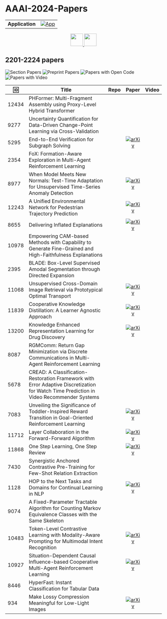# AAAI-2024-Papers

<table>
    <tr>
        <td><strong>Application</strong></td>
        <td>
            <a href="https://huggingface.co/spaces/DmitryRyumin/NewEraAI-Papers" style="float:left;">
                <img src="https://img.shields.io/badge/🤗-NewEraAI--Papers-FFD21F.svg" alt="App" />
            </a>
        </td>
    </tr>
</table>

<div align="center">
    <a href="https://github.com/DmitryRyumin/AAAI-2024-Papers/blob/main/sections/2024/main/2001_2200.md">
        <img src="https://cdn.jsdelivr.net/gh/DmitryRyumin/NewEraAI-Papers@main/images/left.svg" width="40" alt="" />
    </a>
    <a href="https://github.com/DmitryRyumin/AAAI-2024-Papers/">
        <img src="https://cdn.jsdelivr.net/gh/DmitryRyumin/NewEraAI-Papers@main/images/home.svg" width="40" alt="" />
    </a>
</div>

## 2201-2224 papers

![Section Papers](https://img.shields.io/badge/Section%20Papers-soon-42BA16) ![Preprint Papers](https://img.shields.io/badge/Preprint%20Papers-soon-b31b1b) ![Papers with Open Code](https://img.shields.io/badge/Papers%20with%20Open%20Code-soon-1D7FBF) ![Papers with Video](https://img.shields.io/badge/Papers%20with%20Video-soon-FF0000)

| :id: | **Title** | **Repo** | **Paper** | **Video** |
|------|-----------|:--------:|:---------:|:---------:|
| 12434 | PHFormer: Multi-Fragment Assembly using Proxy-Level Hybrid Transformer |  |  |  |
| 9277 | Uncertainty Quantification for Data-Driven Change-Point Learning via Cross-Validation |  |  |  |
| 5295 | End-to-End Verification for Subgraph Solving |  | [![arXiv](https://img.shields.io/badge/arXiv-2212.01060-b31b1b.svg)](https://arxiv.org/abs/2212.01060) |  |
| 2354 | FoX: Formation-Aware Exploration in Multi-Agent Reinforcement Learning |  |  |  |
| 8977 | When Model Meets New Normals: Test-Time Adaptation for Unsupervised Time-Series Anomaly Detection |  | [![arXiv](https://img.shields.io/badge/arXiv-2312.11976-b31b1b.svg)](https://arxiv.org/abs/2312.11976) |  |
| 12243 | A Unified Environmental Network for Pedestrian Trajectory Prediction |  | [![arXiv](https://img.shields.io/badge/arXiv-1906.01797-b31b1b.svg)](https://arxiv.org/abs/1906.01797) |  |
| 8655 | Delivering Inflated Explanations |  | [![arXiv](https://img.shields.io/badge/arXiv-2306.15272-b31b1b.svg)](https://arxiv.org/abs/2306.15272) |  |
| 10978 | Empowering CAM-based Methods with Capability to Generate Fine-Grained and High-Faithfulness Explanations |  |  |  |
| 2395 | BLADE: Box-Level Supervised Amodal Segmentation through Directed Expansion |  |  |  |
| 11068 | Unsupervised Cross-Domain Image Retrieval via Prototypical Optimal Transport |  | [![arXiv](https://img.shields.io/badge/arXiv-2310.19087-b31b1b.svg)](https://arxiv.org/abs/2310.19087) |  |
| 11839 | Cooperative Knowledge Distillation: A Learner Agnostic Approach |  | [![arXiv](https://img.shields.io/badge/arXiv-2207.12346-b31b1b.svg)](https://arxiv.org/abs/2207.12346) |  |
| 13200 | Knowledge Enhanced Representation Learning for Drug Discovery |  | [![arXiv](https://img.shields.io/badge/arXiv-2306.12802-b31b1b.svg)](https://arxiv.org/abs/2306.12802) |  |
| 8087 | RGMComm: Return Gap Minimization via Discrete Communications in Multi-Agent Reinforcement Learning |  |  |  |
| 5678 | CREAD: A Classification-Restoration Framework with Error Adaptive Discretization for Watch Time Prediction in Video Recommender Systems |  |  |  |
| 7083 | Unveiling the Significance of Toddler-Inspired Reward Transition in Goal-Oriented Reinforcement Learning |  | [![arXiv](https://img.shields.io/badge/arXiv-2303.09850-b31b1b.svg)](https://arxiv.org/abs/2303.09850) |  |
| 11712 | Layer Collaboration in the Forward-Forward Algorithm |  | [![arXiv](https://img.shields.io/badge/arXiv-2012.10569-b31b1b.svg)](https://arxiv.org/abs/2012.10569) |  |
| 11868 | One Step Learning, One Step Review |  | [![arXiv](https://img.shields.io/badge/arXiv-2108.07915-b31b1b.svg)](https://arxiv.org/abs/2108.07915) |  |
| 7430 | Synergistic Anchored Contrastive Pre-Training for Few-Shot Relation Extraction |  |  |  |
| 1128 | HOP to the Next Tasks and Domains for Continual Learning in NLP |  | [![arXiv](https://img.shields.io/badge/arXiv-2302.06801-b31b1b.svg)](https://arxiv.org/abs/2302.06801) |  |
| 9074 | A Fixed-Parameter Tractable Algorithm for Counting Markov Equivalence Classes with the Same Skeleton |  |  |  |
| 10483 | Token-Level Contrastive Learning with Modality-Aware Prompting for Multimodal Intent Recognition |  | [![arXiv](https://img.shields.io/badge/arXiv-2312.14667-b31b1b.svg)](https://arxiv.org/abs/2312.14667) |  |
| 10927 | Situation-Dependent Causal Influence-based Cooperative Multi-Agent Reinforcement Learning |  | [![arXiv](https://img.shields.io/badge/arXiv-1703.08099-b31b1b.svg)](https://arxiv.org/abs/1703.08099) |  |
| 8446 | HyperFast: Instant Classification for Tabular Data |  |  |  |
| 934 | Make Lossy Compression Meaningful for Low-Light Images |  | [![arXiv](https://img.shields.io/badge/arXiv-2103.17015-b31b1b.svg)](https://arxiv.org/abs/2103.17015) |  |
